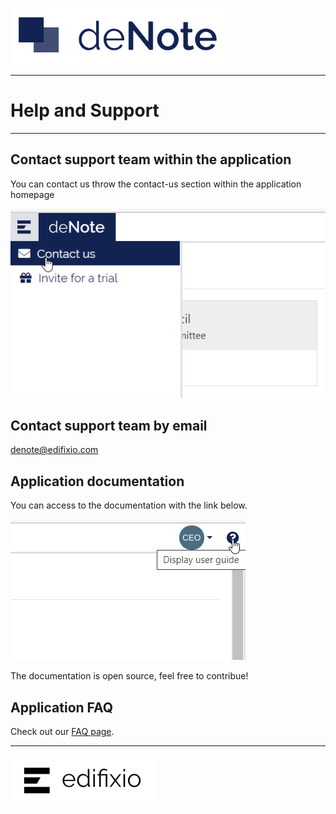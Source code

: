 [![deNote Logo](./assets/images/denote-logo.png)](Home)

---
# Help and Support
----

## Contact support team within the application

You can contact us throw the contact-us section within the application homepage

![Edit user access](./assets/images/common-features/contact-us.png)

## Contact support team by email

denote@edifixio.com

## Application documentation

You can access to the documentation with the link below.

![Edit user access](./assets/images/common-features/doc-access.png)

The documentation is open source, feel free to contribue!

## Application FAQ

Check out our [FAQ page](FAQ).

---

[![Edifixio](./assets/images/edifixio-logo.png)](https://www.edifixio.com/)


